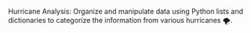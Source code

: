 Hurricane Analysis: Organize and manipulate data using Python lists and dictionaries to categorize the information from various hurricanes 🌪️.
